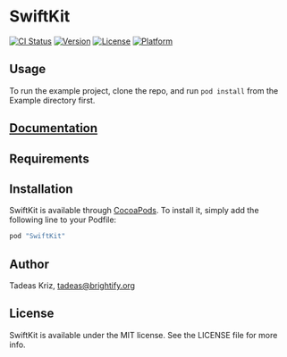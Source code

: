 # SwiftKit

[![CI Status](http://img.shields.io/travis/SwiftKit/SwiftKit.svg?style=flat)](https://travis-ci.org/SwiftKit/SwiftKit)
[![Version](https://img.shields.io/cocoapods/v/SwiftKit.svg?style=flat)](http://cocoapods.org/pods/SwiftKit)
[![License](https://img.shields.io/cocoapods/l/SwiftKit.svg?style=flat)](http://cocoapods.org/pods/SwiftKit)
[![Platform](https://img.shields.io/cocoapods/p/SwiftKit.svg?style=flat)](http://cocoapods.org/pods/SwiftKit)

## Usage

To run the example project, clone the repo, and run `pod install` from the Example directory first.

## [Documentation](https://github.com/SwiftKit/SwiftKit/wiki)

## Requirements

## Installation

SwiftKit is available through [CocoaPods](http://cocoapods.org). To install
it, simply add the following line to your Podfile:

```ruby
pod "SwiftKit"
```

## Author

Tadeas Kriz, tadeas@brightify.org

## License

SwiftKit is available under the MIT license. See the LICENSE file for more info.
